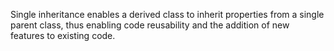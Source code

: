 Single inheritance enables a derived class to inherit properties from a single parent class, thus enabling code reusability and the addition of new features to existing code.